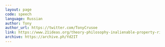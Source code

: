 ```yaml
---
layout: page
code: speech
language: Russian
author: Tony
author_url: https://twitter.com/TonyCrusoe
link: https://www.21ideas.org/theory-philosophy-inalienable-property-rights/
archive: https://archive.ph/Yd2IT
---
```

